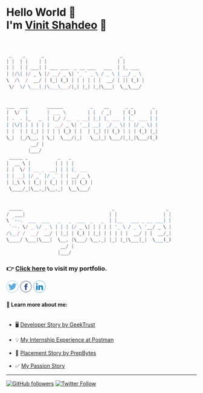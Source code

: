 # Hello World :wave: <br> I'm [Vinit Shahdeo](http://vinitshahdeo.github.io/) :cowboy_hat_face:

 

```javascript


 _    _      _                            _                  
| |  | |    | |                          | |                 
| |  | | ___| | ___ ___  _ __ ___   ___  | |_ ___            
| |/\| |/ _ \ |/ __/ _ \| '_ ` _ \ / _ \ | __/ _ \           
\  /\  /  __/ | (_| (_) | | | | | |  __/ | || (_) |          
 \/  \/ \___|_|\___\___/|_| |_| |_|\___|  \__\___/           
                                                             
                                                             
___  ___       ______          _    __      _ _       _      
|  \/  |       | ___ \        | |  / _|    | (_)     | |     
| .  . |_   _  | |_/ /__  _ __| |_| |_ ___ | |_  ___ | |     
| |\/| | | | | |  __/ _ \| '__| __|  _/ _ \| | |/ _ \| |     
| |  | | |_| | | | | (_) | |  | |_| || (_) | | | (_) |_|     
\_|  |_/\__, | \_|  \___/|_|   \__|_| \___/|_|_|\___/(_)     
         __/ |                                               
        |___/                                                
 _____ _           _   _                                     
|  __ \ |         | | | |                                    
| |  \/ | __ _  __| | | |_ ___                               
| | __| |/ _` |/ _` | | __/ _ \                              
| |_\ \ | (_| | (_| | | || (_) |                             
 \____/_|\__,_|\__,_|  \__\___/                              
                                                             
                                                             
 _____                                 _                   _ 
/  ___|                               | |                 | |
\ `--.  ___  ___   _   _  ___  _   _  | |__   ___ _ __ ___| |
 `--. \/ _ \/ _ \ | | | |/ _ \| | | | | '_ \ / _ \ '__/ _ \ |
/\__/ /  __/  __/ | |_| | (_) | |_| | | | | |  __/ | |  __/_|
\____/ \___|\___|  \__, |\___/ \__,_| |_| |_|\___|_|  \___(_)
                    __/ |                                    
                   |___/                                     


```

### :point_right: [Click here](http://vinitshahdeo.github.io/) to visit my portfolio.

<a href="https://twitter.com/Vinit_Shahdeo"><img src="images/twitter.png" width="32px" height="32px"></a> <a href="https://www.facebook.com/vinit.shahdeo"><img src="images/facebook.png" width="32px" height="32px"></a> <a href="https://www.linkedin.com/in/vinitshahdeo/"><img src="images/linkedin.png" width="32px" height="32px"></a>

#### :handshake: Learn more about me: <br><br>

- :desktop_computer: [Developer Story by GeekTrust](https://www.geektrust.in/blog/2019/07/31/developers-story-vinit-shahdeo/) <br><br>
- :bulb: [My Internship Experience at Postman](https://medium.com/@vinitshahdeo/software-engineering-internship-experience-at-postman-182df16ef33f) <br><br>
- :dart: [Placement Story by PrepBytes](https://www.prepbytes.com/preparation-bytes/motivational-stories-placement-success-after-rejections) <br><br>
- :white_check_mark: [My Passion Story](https://passionconnect.in/passionstory/vinit-shahdeo) <br>

-----

[![GitHub followers](https://img.shields.io/github/followers/vinitshahdeo.svg?label=Follow%20@vinitshahdeo&style=social)](https://github.com/vinitshahdeo/) [![Twitter Follow](https://img.shields.io/twitter/follow/Vinit_Shahdeo?style=social)](https://twitter.com/Vinit_Shahdeo)
